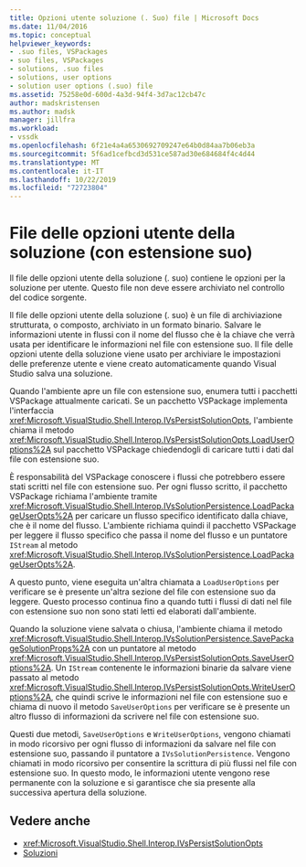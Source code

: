 ```yaml
---
title: Opzioni utente soluzione (. Suo) file | Microsoft Docs
ms.date: 11/04/2016
ms.topic: conceptual
helpviewer_keywords:
- .suo files, VSPackages
- suo files, VSPackages
- solutions, .suo files
- solutions, user options
- solution user options (.suo) file
ms.assetid: 75258e0d-600d-4a3d-94f4-3d7ac12cb47c
author: madskristensen
ms.author: madsk
manager: jillfra
ms.workload:
- vssdk
ms.openlocfilehash: 6f21e4a4a6530692709247e64b0d84aa7b06eb3a
ms.sourcegitcommit: 5f6ad1cefbcd3d531ce587ad30e684684f4c4d44
ms.translationtype: MT
ms.contentlocale: it-IT
ms.lasthandoff: 10/22/2019
ms.locfileid: "72723804"
---
```

# <a name="solution-user-options-suo-file"></a>File delle opzioni utente della soluzione (con estensione suo)
Il file delle opzioni utente della soluzione (. suo) contiene le opzioni per la soluzione per utente. Questo file non deve essere archiviato nel controllo del codice sorgente.

 Il file delle opzioni utente della soluzione (. suo) è un file di archiviazione strutturata, o composto, archiviato in un formato binario. Salvare le informazioni utente in flussi con il nome del flusso che è la chiave che verrà usata per identificare le informazioni nel file con estensione suo. Il file delle opzioni utente della soluzione viene usato per archiviare le impostazioni delle preferenze utente e viene creato automaticamente quando Visual Studio salva una soluzione.

 Quando l'ambiente apre un file con estensione suo, enumera tutti i pacchetti VSPackage attualmente caricati. Se un pacchetto VSPackage implementa l'interfaccia <xref:Microsoft.VisualStudio.Shell.Interop.IVsPersistSolutionOpts>, l'ambiente chiama il metodo <xref:Microsoft.VisualStudio.Shell.Interop.IVsPersistSolutionOpts.LoadUserOptions%2A> sul pacchetto VSPackage chiedendogli di caricare tutti i dati dal file con estensione suo.

 È responsabilità del VSPackage conoscere i flussi che potrebbero essere stati scritti nel file con estensione suo. Per ogni flusso scritto, il pacchetto VSPackage richiama l'ambiente tramite <xref:Microsoft.VisualStudio.Shell.Interop.IVsSolutionPersistence.LoadPackageUserOpts%2A> per caricare un flusso specifico identificato dalla chiave, che è il nome del flusso. L'ambiente richiama quindi il pacchetto VSPackage per leggere il flusso specifico che passa il nome del flusso e un puntatore `IStream` al metodo <xref:Microsoft.VisualStudio.Shell.Interop.IVsSolutionPersistence.LoadPackageUserOpts%2A>.

 A questo punto, viene eseguita un'altra chiamata a `LoadUserOptions` per verificare se è presente un'altra sezione del file con estensione suo da leggere. Questo processo continua fino a quando tutti i flussi di dati nel file con estensione suo non sono stati letti ed elaborati dall'ambiente.

 Quando la soluzione viene salvata o chiusa, l'ambiente chiama il metodo <xref:Microsoft.VisualStudio.Shell.Interop.IVsSolutionPersistence.SavePackageSolutionProps%2A> con un puntatore al metodo <xref:Microsoft.VisualStudio.Shell.Interop.IVsPersistSolutionOpts.SaveUserOptions%2A>. Un `IStream` contenente le informazioni binarie da salvare viene passato al metodo <xref:Microsoft.VisualStudio.Shell.Interop.IVsPersistSolutionOpts.WriteUserOptions%2A>, che quindi scrive le informazioni nel file con estensione suo e chiama di nuovo il metodo `SaveUserOptions` per verificare se è presente un altro flusso di informazioni da scrivere nel file con estensione suo.

 Questi due metodi, `SaveUserOptions` e `WriteUserOptions`, vengono chiamati in modo ricorsivo per ogni flusso di informazioni da salvare nel file con estensione suo, passando il puntatore a `IVsSolutionPersistence`. Vengono chiamati in modo ricorsivo per consentire la scrittura di più flussi nel file con estensione suo. In questo modo, le informazioni utente vengono rese permanente con la soluzione e si garantisce che sia presente alla successiva apertura della soluzione.

## <a name="see-also"></a>Vedere anche
- <xref:Microsoft.VisualStudio.Shell.Interop.IVsPersistSolutionOpts>
- [Soluzioni](../../extensibility/internals/solutions-overview.md)